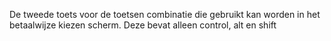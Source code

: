De tweede toets voor de toetsen combinatie die gebruikt kan worden in het betaalwijze kiezen scherm. Deze bevat alleen control, alt en shift
